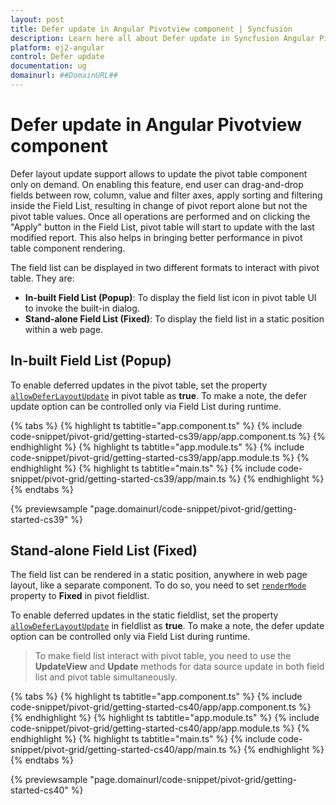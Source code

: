 ```yaml
---
layout: post
title: Defer update in Angular Pivotview component | Syncfusion
description: Learn here all about Defer update in Syncfusion Angular Pivotview component of Syncfusion Essential JS 2 and more.
platform: ej2-angular
control: Defer update 
documentation: ug
domainurl: ##DomainURL##
---
```


# Defer update in Angular Pivotview component

Defer layout update support allows to update the pivot table component only on demand. On enabling this feature, end user can drag-and-drop fields between row, column, value and filter axes, apply sorting and filtering inside the Field List, resulting in change of pivot report alone but not the pivot table values. Once all operations are performed and on clicking the "Apply" button in the Field List, pivot table will start to update with the last modified report. This also helps in bringing better performance in pivot table component rendering.

The field list can be displayed in two different formats to interact with pivot table. They are:

* **In-built Field List (Popup)**: To display the field list icon in pivot table UI to invoke the built-in dialog.
* **Stand-alone Field List (Fixed)**: To display the field list in a static position within a web page.

## In-built Field List (Popup)

To enable deferred updates in the pivot table, set the property [`allowDeferLayoutUpdate`](https://ej2.syncfusion.com/angular/documentation/api/pivotview/#allowdeferlayoutupdate) in pivot table as **true**. To make a note, the defer update option can be controlled only via Field List during runtime.

{% tabs %}
{% highlight ts tabtitle="app.component.ts" %}
{% include code-snippet/pivot-grid/getting-started-cs39/app/app.component.ts %}
{% endhighlight %}
{% highlight ts tabtitle="app.module.ts" %}
{% include code-snippet/pivot-grid/getting-started-cs39/app/app.module.ts %}
{% endhighlight %}
{% highlight ts tabtitle="main.ts" %}
{% include code-snippet/pivot-grid/getting-started-cs39/app/main.ts %}
{% endhighlight %}
{% endtabs %}
  
{% previewsample "page.domainurl/code-snippet/pivot-grid/getting-started-cs39" %}

## Stand-alone Field List (Fixed)

The field list can be rendered in a static position, anywhere in web page layout, like a separate component. To do so, you need to set [`renderMode`](https://ej2.syncfusion.com/angular/documentation/api/pivotfieldlist#rendermode) property to **Fixed** in pivot fieldlist.

To enable deferred updates in the static fieldlist, set the property [`allowDeferLayoutUpdate`](https://ej2.syncfusion.com/angular/documentation/api/pivotfieldlist#allowdeferlayoutupdate) in fieldlist as **true**. To make a note, the defer update option can be controlled only via Field List during runtime.

> To make field list interact with pivot table, you need to use the **UpdateView** and **Update** methods for data source update in both field list and pivot table simultaneously.

{% tabs %}
{% highlight ts tabtitle="app.component.ts" %}
{% include code-snippet/pivot-grid/getting-started-cs40/app/app.component.ts %}
{% endhighlight %}
{% highlight ts tabtitle="app.module.ts" %}
{% include code-snippet/pivot-grid/getting-started-cs40/app/app.module.ts %}
{% endhighlight %}
{% highlight ts tabtitle="main.ts" %}
{% include code-snippet/pivot-grid/getting-started-cs40/app/main.ts %}
{% endhighlight %}
{% endtabs %}
  
{% previewsample "page.domainurl/code-snippet/pivot-grid/getting-started-cs40" %}